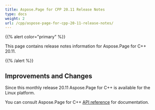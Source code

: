```yaml
---
title: Aspose.Page for CPP 20.11 Release Notes
type: docs
weight: 2
url: /cpp/aspose-page-for-cpp-20-11-release-notes/
---
```


{{% alert color="primary" %}}

This page contains release notes information for Aspose.Page for C++ 20.11.

{{% /alert %}}
## **Improvements and Changes**
Since this monthly release 20.11 Aspose.Page for  C++ is available for the Linux platform.


You can consult Aspose.Page for C++ [API reference](https://apireference.aspose.com/cpp/page/) for documentation.
